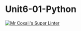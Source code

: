 # Unit6-01-Python
[![Mr Coxall's Super Linter](https://github.com/ICS3U-C-Programming-ZakG/Unit6-01-Python/workflows/Mr%20Coxall's%20Super%20Linter/badge.svg)](https://github.com/ICS3U-C-Programming-ZakG/Unit6-01-Python/actions/)
